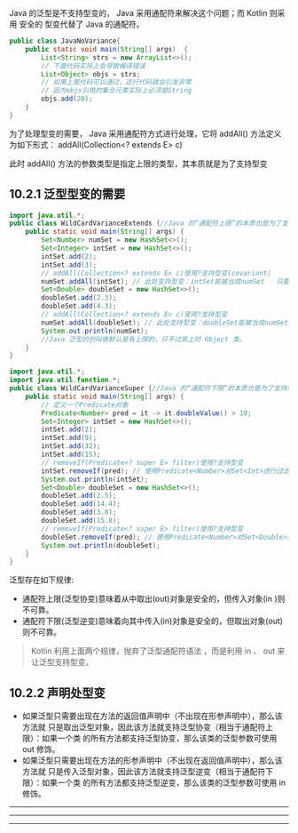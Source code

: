 Java 的泛型是不支持型变的， Java 采用通配符来解决这个问题；而 Kotlin 则采用 安全的
型变代替了 Java 的通配符。

```java
public class JavaNoVariance{
	public static void main(String[] args)	{
		List<String> strs = new ArrayList<>();
		// 下面代码实际上会导致编译错误
		List<Object> objs = strs;
		// 如果上面代码可以通过，这行代码就会引发异常
		// 因为objs引用的集合元素实际上必须是String
		objs.add(20);
	}
}
```

为了处理型变的需要， Java 采用通配符方式进行处理，它将 addAll() 方法定义为如下形式：
addAll(Collection<? extends E> c)

此时 addAll() 方法的参数类型是指定上限的类型，其本质就是为了支持型变

## 10.2.1 泛型型变的需要

```java
import java.util.*;
public class WildCardVarianceExtends {//Java 的“通配符上限”的本质也是为了支持型变，这种型变被细化为协变                              符上限”。
	public static void main(String[] args) {
		Set<Number> numSet = new HashSet<>();
		Set<Integer> intSet = new HashSet<>();
		intSet.add(2);
		intSet.add(3);
		// addAll(Collection<? extends E> c)使用?支持型变(covariant)
		numSet.addAll(intSet); // 此处支持型变：intSet能被当成numSet   只要其泛型参数是 Number 的子类即可
		Set<Double> doubleSet = new HashSet<>();
		doubleSet.add(2.3);
		doubleSet.add(4.3);
		// addAll(Collection<? extends E> c)使用?支持型变
		numSet.addAll(doubleSet); // 此处支持型变：doubleSet能被当成numSet
		System.out.println(numSet);
		//Java 泛型的创叫做默认是有上限的，只不过其上时 Object 类。
	}
}
```

```java
import java.util.*;
import java.util.function.*;
public class WildCardVarianceSuper {//Java 的“通配符下限”的本质也是为了支持型变，这种型变被细化为逆变。
	public static void main(String[] args) {
		// 定义一个Predicate对象
		Predicate<Number> pred = it -> it.doubleValue() > 10;
		Set<Integer> intSet = new HashSet<>();
		intSet.add(2);
		intSet.add(9);
		intSet.add(32);
		intSet.add(15);
		// removeIf(Predicate<? super E> filter)使用?支持型变
		intSet.removeIf(pred); // 使用Predicate<Number>对Set<Int>进行过滤
		System.out.println(intSet);
		Set<Double> doubleSet = new HashSet<>();
		doubleSet.add(2.5);
		doubleSet.add(14.4);
		doubleSet.add(3.8);
		doubleSet.add(15.8);
		// removeIf(Predicate<? super E> filter)使用?支持型变
		doubleSet.removeIf(pred); // 使用Predicate<Number>对Set<Double>进行过滤
		System.out.println(doubleSet);
	}
}
```
泛型存在如下规律:
- 通配符上限(泛型协变)意味着从中取出(out)对象是安全的，但传入对象(in )则不可靠。
- 通配符下限(泛型逆变)意味着向其中传入(in)对象是安全的，但取出对象(out)则不可靠。

>Kotlin 利用上面两个规律，抛弃了泛型通配符语法 ，而是利用 in 、 out 来让泛型支持型变。

## 10.2.2 声明处型变
- 如果泛型只需要出现在方法的返回值声明中（不出现在形参声明中），那么该方法就
只是取出泛型对象，因此该方法就支持泛型协变（相当于通配符上限）：如果一个类
的所有方法都支持泛型协变，那么该类的泛型参数可使用 out 修饰。
- 如果泛型只需要出现在方法的形参声明中（不出现在返回值声明中），那么该方法就
只是传入泛型对象，因此该方法就支持泛型逆变（相当于通配符下限）：如果一个类
的所有方法都支持泛型逆变，那么该类的泛型参数可使用 in 修饰。


---
---
---